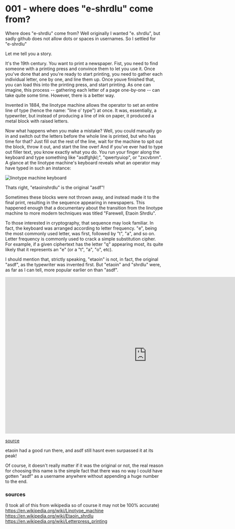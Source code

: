 # 001 - where does "e-shrdlu" come from?

Where does "e-shrdlu" come from? Well originally I wanted "e. shrdlu", but sadly github does not allow dots or spaces in usernames. So I settled for "e-shrdlu"

Let me tell you a story.

It's the 19th century. You want to print a newspaper. Fist, you need to find someone with a printing press and convince them to let you use it. Once you've done that and you're ready to start printing, you need to gather each individual letter, one by one, and line them up. Once youve finished that, you can load this into the printing press, and start printing. As one can imagine, this process -- gathering each letter of a page one-by-one -- can take quite some time. However, there is a better way.

Invented in 1884, the linotype machine allows the operator to set an entire line of type (hence the name: "line o' type") at once. It was, essentially, a typewriter, but instead of producing a line of ink on paper, it produced a metal block with raised letters.

Now what happens when you make a mistake? Well, you could manually go in and switch out the letters before the whole line is printed, but who has time for that? Just fill out the rest of the line, wait for the machine to spit out the block, throw it out, and start the line over! And if you've ever had to type out filler text, you know exactly what you do. You run your finger along the keyboard and type something like "asdfghjkl;", "qwertyuiop", or "zxcvbnm". A glance at the linotype machine's keyboard reveals what an operator may have typed in such an instance:

![linotype machine keyboard](https://upload.wikimedia.org/wikipedia/commons/4/46/Linotype_keyboard_with_Star_Quadder_attachment.jpg)

Thats right, "etaoinshrdlu" is the original "asdf"!

Sometimes these blocks were not thrown away, and instead made it to the final print, resulting in the sequence appearing in newspapers. This happened enough that a documentary about the transition from the linotype machine to more modern techniques was titled "Farewell, Etaoin Shrdlu".

To those interested in cryptography, that sequence may look familiar. In fact, the keyboard was arranged according to letter frequency. "e", being the most commonly used letter, was first, followed by "t", "a", and so on. Letter frequency is commonly used to crack a simple substitution cipher. For example, if a given ciphertext has the letter "q" appearing most, its quite likely that it represents an "e" (or a "t", "a", "o", etc).

I should mention that, strictly speaking, "etaoin" is not, in fact, the original "asdf", as the typewriter was invented first. But "etaoin" and "shrdlu" were, as far as I can tell, more popular earlier on than "asdf".

<iframe name="ngram_chart" src="https://books.google.com/ngrams/interactive_chart?content=asdf%2Cetaoin%2Cshrdlu&year_start=1800&year_end=2019&corpus=26&smoothing=3&direct_url=t1%3B%2Casdf%3B%2Cc0%3B.t1%3B%2Cetaoin%3B%2Cc0%3B.t1%3B%2Cshrdlu%3B%2Cc0" width=900 height=500 marginwidth=0 marginheight=0 hspace=0 vspace=0 frameborder=0 scrolling=no></iframe>

[source](https://books.google.com/ngrams/graph?content=asdf%2Cetaoin%2Cshrdlu&year_start=1800&year_end=2019&corpus=26&smoothing=3&direct_url=t1%3B%2Casdf%3B%2Cc0%3B.t1%3B%2Cetaoin%3B%2Cc0%3B.t1%3B%2Cshrdlu%3B%2Cc0#)

etaoin had a good run there, and asdf still hasnt even surpassed it at its peak!

Of course, it doesn't really matter if it was the original or not, the real reason for choosing this name is the simple fact that there was no way I could have gotten "asdf" as a username anywhere without appending a huge number to the end.

### sources
(I took all of this from wikipedia so of course it may not be 100% accurate)
https://en.wikipedia.org/wiki/Linotype_machine
https://en.wikipedia.org/wiki/Etaoin_shrdlu
https://en.wikipedia.org/wiki/Letterpress_printing
